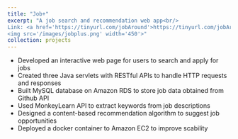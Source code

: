 ```yaml
---
title: "Job+"
excerpt: "A job search and recommendation web app<br/>
Link: <a href='https://tinyurl.com/jobAround'>https://tinyurl.com/jobAround</a><br/><br/>
<img src='/images/jobplus.png' width='450'>"
collection: projects
---
```


* Developed an interactive web page for users to search and apply for jobs
* Created three Java servlets with RESTful APIs to handle HTTP requests and responses
* Built MySQL database on Amazon RDS to store job data obtained from Github API
* Used MonkeyLearn API to extract keywords from job descriptions
* Designed a content-based recommendation algorithm to suggest job opportunities
* Deployed a docker container to Amazon EC2 to improve scability
